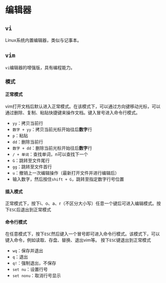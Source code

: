 # 编辑器

## `vi`

Linux系统内置编辑器，类似与记事本。

## `vim`

`vi`编辑器的增强版，具有编程能力。

### 模式

#### 正常模式

vim打开文档后默认进入正常模式。在该模式下，可以通过方向键移动光标，可以通过删除、复制、粘贴快捷键来操作文档。键入冒号进入命令行模式。

- `yy`：拷贝当前行
- `数字 + yy`：拷贝当前光标开始往后**数字**行
- `p`：粘贴
- `dd`：删除当前行
- `数字 + dd`：删除当前光标开始往后**数字**行
- `/ + 单词`：查找单词，n可以查找下一个
- `G`：跳转至文件尾行
- `gg`：跳转至文件首行
- `u`：撤销上一次编辑操作（最新打开文件并进行编辑后）
- 输入数字，然后按住`shift + G`，跳转至指定数字行号位置

#### 插入模式

正常模式下，按下i、o、a、r（不区分大小写）任意一个键后可进入编辑模式。按下`ESC`后退出到正常模式

#### 命令行模式

在任意模式下，按下`ESC`然后键入一个冒号即可进入命令行模式。该模式下，可以键入命令，例如读取、存盘、替换、退出vim等。
按下`ESC`键退出到正常模式

- `wq`：保存并退出
- `q`：退出
- `q!`：强制退出，不保存
- `set nu`：设置行号
- `set nonu`：取消行号显示